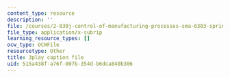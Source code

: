 ```yaml
---
content_type: resource
description: ''
file: /courses/2-830j-control-of-manufacturing-processes-sma-6303-spring-2008/515a438fa76f007b354db6dca840b306_MyWivgwDPtg.srt
file_type: application/x-subrip
learning_resource_types: []
ocw_type: OCWFile
resourcetype: Other
title: 3play caption file
uid: 515a438f-a76f-007b-354d-b6dca840b306
---
```

